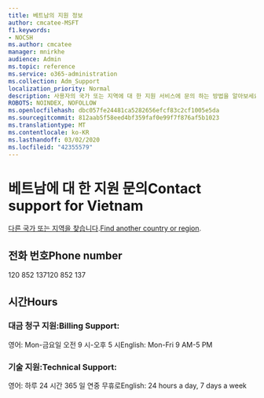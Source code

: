 ```yaml
---
title: 베트남의 지원 정보
author: cmcatee-MSFT
f1.keywords:
- NOCSH
ms.author: cmcatee
manager: mnirkhe
audience: Admin
ms.topic: reference
ms.service: o365-administration
ms.collection: Adm_Support
localization_priority: Normal
description: 사용자의 국가 또는 지역에 대 한 지원 서비스에 문의 하는 방법을 알아보세요.
ROBOTS: NOINDEX, NOFOLLOW
ms.openlocfilehash: dbc057fe24481ca5282656efcf83c2cf1005e5da
ms.sourcegitcommit: 812aab5f58eed4bf359faf0e99f7f876af5b1023
ms.translationtype: MT
ms.contentlocale: ko-KR
ms.lasthandoff: 03/02/2020
ms.locfileid: "42355579"
---
```

# <a name="contact-support-for-vietnam"></a><span data-ttu-id="02c76-103">베트남에 대 한 지원 문의</span><span class="sxs-lookup"><span data-stu-id="02c76-103">Contact support for Vietnam</span></span>

<span data-ttu-id="02c76-104">[다른 국가 또는 지역을 찾습니다](../contact-support-for-business-products.md).</span><span class="sxs-lookup"><span data-stu-id="02c76-104">[Find another country or region](../contact-support-for-business-products.md).</span></span>

## <a name="phone-number"></a><span data-ttu-id="02c76-105">전화 번호</span><span class="sxs-lookup"><span data-stu-id="02c76-105">Phone number</span></span>
<span data-ttu-id="02c76-106">120 852 137</span><span class="sxs-lookup"><span data-stu-id="02c76-106">120 852 137</span></span>

## <a name="hours"></a><span data-ttu-id="02c76-107">시간</span><span class="sxs-lookup"><span data-stu-id="02c76-107">Hours</span></span>
### <a name="billing-support"></a><span data-ttu-id="02c76-108">대금 청구 지원:</span><span class="sxs-lookup"><span data-stu-id="02c76-108">Billing Support:</span></span>

<span data-ttu-id="02c76-109">영어: Mon-금요일 오전 9 시-오후 5 시</span><span class="sxs-lookup"><span data-stu-id="02c76-109">English: Mon-Fri 9 AM-5 PM</span></span>

### <a name="technical-support"></a><span data-ttu-id="02c76-110">기술 지원:</span><span class="sxs-lookup"><span data-stu-id="02c76-110">Technical Support:</span></span>

<span data-ttu-id="02c76-111">영어: 하루 24 시간 365 일 연중 무휴로</span><span class="sxs-lookup"><span data-stu-id="02c76-111">English: 24 hours a day, 7 days a week</span></span>
